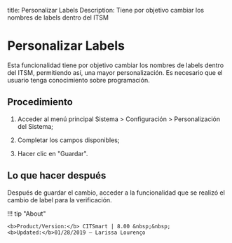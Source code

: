 title: Personalizar Labels
Description: Tiene por objetivo cambiar los nombres de labels dentro del ITSM
# Personalizar Labels

Esta funcionalidad tiene por objetivo cambiar los nombres de labels dentro del ITSM, permitiendo así, una mayor personalización. Es necesario que el usuario tenga conocimiento sobre programación.

Procedimiento
-------------

1.  Acceder al menú principal Sistema \> Configuración \> Personalización
    del Sistema;

2.  Completar los campos disponibles;

3.  Hacer clic en "Guardar".

Lo que hacer después
--------------------

Después de guardar el cambio, acceder a la funcionalidad que se realizó el
cambio de label para la verificación.

!!! tip "About"

    <b>Product/Version:</b> CITSmart | 8.00 &nbsp;&nbsp;
    <b>Updated:</b>01/28/2019 – Larissa Lourenço

